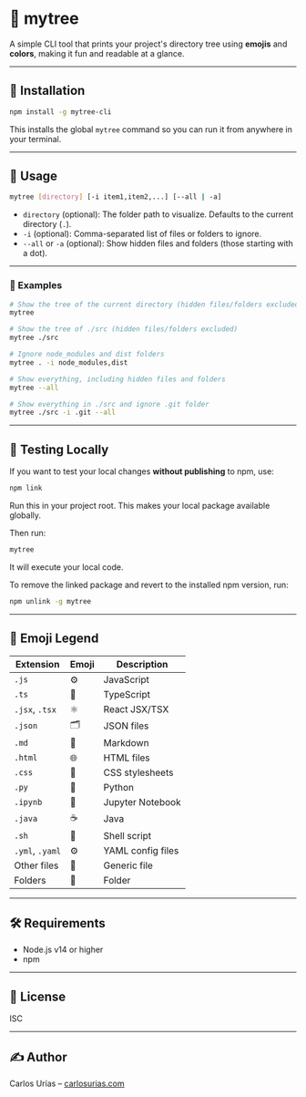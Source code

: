 # 📂 mytree

A simple CLI tool that prints your project's directory tree using **emojis** and **colors**, making it fun and readable at a glance.

---

## 🚀 Installation

```bash
npm install -g mytree-cli
```

This installs the global `mytree` command so you can run it from anywhere in your terminal.

---

## 🧭 Usage

```bash
mytree [directory] [-i item1,item2,...] [--all | -a]
```

- `directory` (optional): The folder path to visualize. Defaults to the current directory (`.`).
- `-i` (optional): Comma-separated list of files or folders to ignore.
- `--all` or `-a` (optional): Show hidden files and folders (those starting with a dot).

---

### 📌 Examples

```bash
# Show the tree of the current directory (hidden files/folders excluded)
mytree

# Show the tree of ./src (hidden files/folders excluded)
mytree ./src

# Ignore node_modules and dist folders
mytree . -i node_modules,dist

# Show everything, including hidden files and folders
mytree --all

# Show everything in ./src and ignore .git folder
mytree ./src -i .git --all
```

---

## 🧪 Testing Locally

If you want to test your local changes **without publishing** to npm, use:

```bash
npm link
```

Run this in your project root. This makes your local package available globally.

Then run:

```bash
mytree
```

It will execute your local code.

To remove the linked package and revert to the installed npm version, run:

```bash
npm unlink -g mytree
```

---

## 🎨 Emoji Legend

| Extension       | Emoji | Description       |
| --------------- | ----- | ----------------- |
| `.js`           | ⚙️    | JavaScript        |
| `.ts`           | 🔧    | TypeScript        |
| `.jsx`, `.tsx`  | ⚛️    | React JSX/TSX     |
| `.json`         | 🗂️    | JSON files        |
| `.md`           | 📝    | Markdown          |
| `.html`         | 🌐    | HTML files        |
| `.css`          | 🎨    | CSS stylesheets   |
| `.py`           | 🐍    | Python            |
| `.ipynb`        | 📙    | Jupyter Notebook  |
| `.java`         | ☕    | Java              |
| `.sh`           | 🐚    | Shell script      |
| `.yml`, `.yaml` | ⚙️    | YAML config files |
| Other files     | 📄    | Generic file      |
| Folders         | 📁    | Folder            |

---

## 🛠️ Requirements

- Node.js v14 or higher
- npm

---

## 📄 License

ISC

---

## ✍️ Author

Carlos Urías – [carlosurias.com](https://carlosurias.com)
